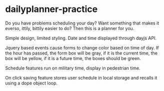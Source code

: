 # dailyplanner-practice

Do you have problems scheduling your day? Want something that makes it everso, ittily, bittily easier to do? Then this is a planner for you.

Simple design, limited styling. Date and time displayed through dayjs API.

Jquery based events cause forms to change color based on time of day. If the hour has passed, the form box will be gray, if it is the current time, the box will be yellow, if it is a future time, the boxes should be green.

Schedule features run on military time, display in pedestrian time.

On click saving feature stores user schedule in local storage and recalls it using a dope object loop.